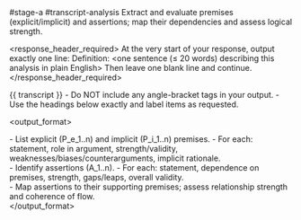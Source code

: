 <prompt>
  <tags>#stage-a #transcript-analysis</tags>

  <role>
    Extract and evaluate premises (explicit/implicit) and assertions; map their dependencies and assess logical strength.
  </role>

  <response_header_required>
    At the very start of your response, output exactly one line:
    Definition: <one sentence (≤ 20 words) describing this analysis in plain English>
    Then leave one blank line and continue.
  </response_header_required>

  <inputs>
    <transcript>{{ transcript }}</transcript>
  </inputs>

  <constraints>
    - Do NOT include any angle-bracket tags in your output.
    - Use the headings below exactly and label items as requested.
  </constraints>

  <output_format>
    <section name="Premise Analysis">
      - List explicit (P_e_1..n) and implicit (P_i_1..n) premises.
      - For each: statement, role in argument, strength/validity, weaknesses/biases/counterarguments, implicit rationale.
    </section>
    <section name="Assertion Analysis">
      - Identify assertions (A_1..n).
      - For each: statement, dependence on premises, strength, gaps/leaps, overall validity.
    </section>
    <section name="Premise–Assertion Dependencies">
      - Map assertions to their supporting premises; assess relationship strength and coherence of flow.
    </section>
  </output_format>
</prompt>
